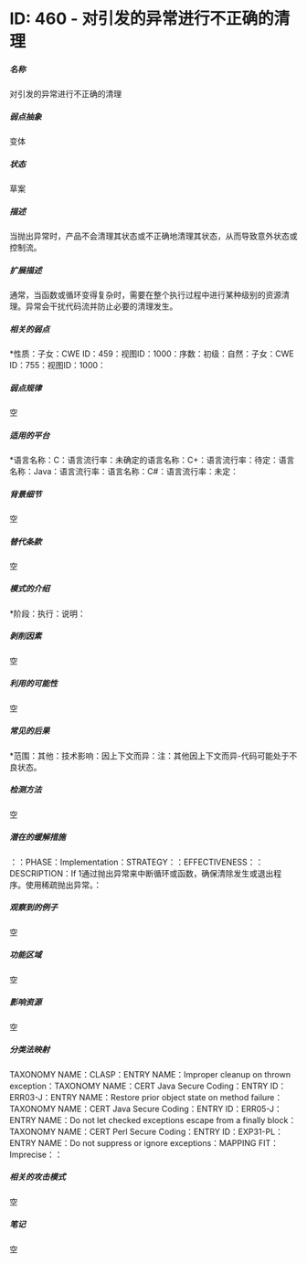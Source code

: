 # ID: 460 - 对引发的异常进行不正确的清理
<h5>名称</h5>对引发的异常进行不正确的清理
<h5>弱点抽象</h5>变体
<h5>状态</h5>草案
<h5>描述</h5>当抛出异常时，产品不会清理其状态或不正确地清理其状态，从而导致意外状态或控制流。
<h5>扩展描述</h5>通常，当函数或循环变得复杂时，需要在整个执行过程中进行某种级别的资源清理。异常会干扰代码流并防止必要的清理发生。
<h5>相关的弱点</h5>*性质：子女：CWE ID：459：视图ID：1000：序数：初级：自然：子女：CWE ID：755：视图ID：1000：
<h5>弱点规律</h5>空
<h5>适用的平台</h5>*语言名称：C：语言流行率：未确定的语言名称：C+：语言流行率：待定：语言名称：Java：语言流行率：语言名称：C#：语言流行率：未定：
<h5>背景细节</h5>空
<h5>替代条款</h5>空
<h5>模式的介绍</h5>*阶段：执行：说明：
<h5>剥削因素</h5>空
<h5>利用的可能性</h5>空
<h5>常见的后果</h5>*范围：其他：技术影响：因上下文而异：注：其他因上下文而异-代码可能处于不良状态。
<h5>检测方法</h5>空
<h5>潜在的缓解措施</h5>：：PHASE：Implementation：STRATEGY：：EFFECTIVENESS：：DESCRIPTION：If 1通过抛出异常来中断循环或函数，确保清除发生或退出程序。使用稀疏抛出异常。：
<h5>观察到的例子</h5>空
<h5>功能区域</h5>空
<h5>影响资源</h5>空
<h5>分类法映射</h5>TAXONOMY NAME：CLASP：ENTRY NAME：Improper cleanup on thrown exception：TAXONOMY NAME：CERT Java Secure Coding：ENTRY ID：ERR03-J：ENTRY NAME：Restore prior object state on method failure：TAXONOMY NAME：CERT Java Secure Coding：ENTRY ID：ERR05-J：ENTRY NAME：Do not let checked exceptions escape from a finally block：TAXONOMY NAME：CERT Perl Secure Coding：ENTRY ID：EXP31-PL：ENTRY NAME：Do not suppress or ignore exceptions：MAPPING FIT：Imprecise：：
<h5>相关的攻击模式</h5>空
<h5>笔记</h5>空

